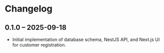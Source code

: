 # Changelog

## 0.1.0 – 2025-09-18
- Initial implementation of database schema, NestJS API, and Next.js UI for customer registration.
